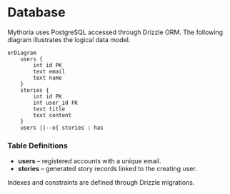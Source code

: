 # Database

Mythoria uses PostgreSQL accessed through Drizzle ORM. The following diagram illustrates the logical data model.

```mermaid
erDiagram
    users {
        int id PK
        text email
        text name
    }
    stories {
        int id PK
        int user_id FK
        text title
        text content
    }
    users ||--o{ stories : has
```

### Table Definitions

- **users** – registered accounts with a unique email.
- **stories** – generated story records linked to the creating user.

Indexes and constraints are defined through Drizzle migrations.

